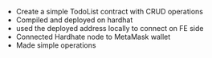 - Create a simple TodoList contract with CRUD operations
- Compiled and deployed on hardhat
- used the deployed address locally to connect on FE side
- Connected Hardhate node to MetaMask wallet
- Made simple operations